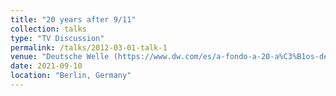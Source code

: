 ```yaml
---
title: "20 years after 9/11"
collection: talks
type: "TV Discussion"
permalink: /talks/2012-03-01-talk-1
venue: "Deutsche Welle (https://www.dw.com/es/a-fondo-a-20-a%C3%B1os-del-11-s-fracas%C3%B3-la-guerra-contra-el-terrorismo/video-59145984)"
date: 2021-09-10
location: "Berlin, Germany"
---
```


